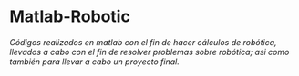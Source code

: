 # Matlab-Robotic
###### Códigos realizados en matlab con el fin de hacer cálculos de robótica, llevados a cabo con el fin de resolver problemas sobre robótica; asi como también para llevar a cabo un proyecto final.
